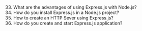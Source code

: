 33. What are the advantages of using Express.js with Node.js?
34. How do you install Express.js in a Node.js project?
35. How to create an HTTP Sever using Express.js?
36. How do you create and start Express.js application?
    